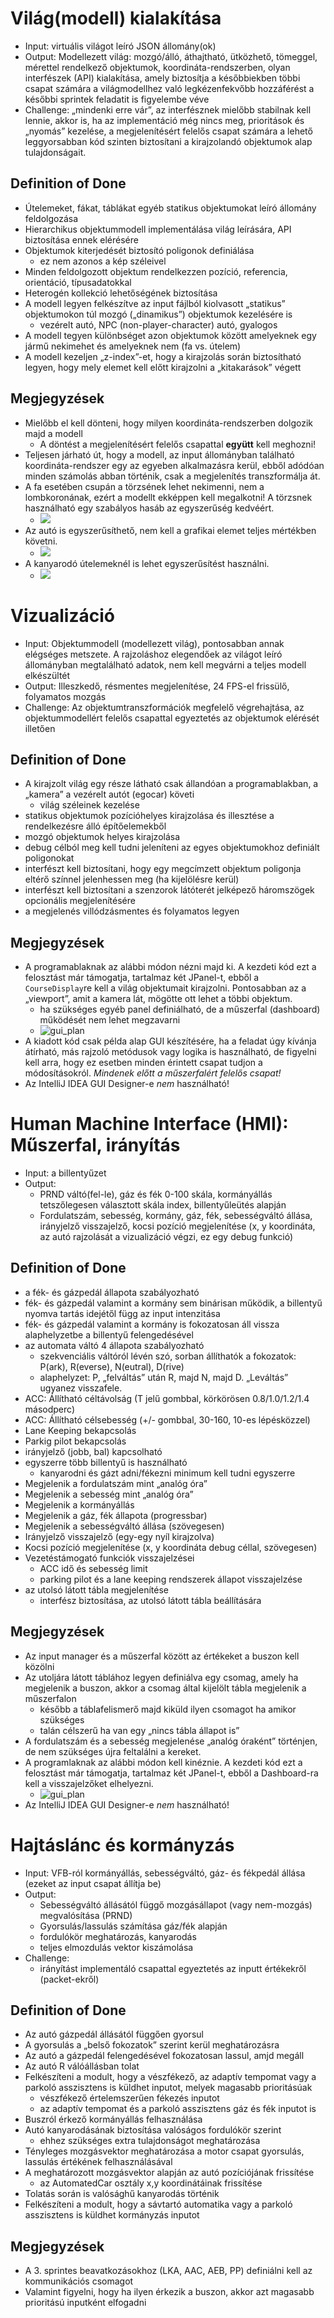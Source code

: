 # Világ(modell) kialakítása

* Input: virtuális világot leíró JSON állomány(ok)
* Output: Modellezett világ: mozgó/álló, áthajtható, ütközhető, tömeggel, mérettel rendelkező objektumok, koordináta-rendszerben, olyan interfészek (API) kialakítása, amely biztosítja a későbbiekben többi csapat számára a világmodellhez való legkézenfekvőbb hozzáférést a későbbi sprintek feladatit is figyelembe véve
* Challenge: „mindenki erre vár”, az interfésznek mielőbb stabilnak kell lennie, akkor is, ha az implementáció még nincs meg, prioritások és „nyomás” kezelése, a megjelenítésért felelős csapat számára a lehető leggyorsabban kód szinten biztosítani a kirajzolandó objektumok alap tulajdonságait.


## Definition of Done

- Útelemeket, fákat, táblákat egyéb statikus objektumokat leíró állomány feldolgozása
- Hierarchikus objektummodell implementálása világ leírására, API biztosítása ennek elérésére
- Objektumok kiterjedését biztosító poligonok definiálása
    - ez nem azonos a kép széleivel
- Minden feldolgozott objektum rendelkezzen pozíció, referencia, orientáció, típusadatokkal
- Heterogén kollekció lehetőségének biztosítása
- A modell legyen felkészítve az input fájlból kiolvasott „statikus” objektumokon túl mozgó („dinamikus”) objektumok kezelésére is
    - vezérelt autó, NPC (non-player-character) autó, gyalogos
- A modell tegyen különbséget azon objektumok között amelyeknek egy jármű nekimehet és amelyeknek nem (fa vs. útelem)
- A modell kezeljen „z-index”-et, hogy a kirajzolás során biztosítható legyen, hogy mely elemet kell előtt kirajzolni a „kitakarások” végett


## Megjegyzések

* Mielőbb el kell dönteni, hogy milyen koordináta-rendszerben dolgozik majd a modell
    * A döntést a megjelenítésért felelős csapattal **együtt** kell meghozni!
* Teljesen járható út, hogy a modell, az input állományban található koordináta-rendszer egy az egyeben alkalmazásra kerül, ebből adódóan minden számolás abban történik, csak a megjelenítés transzformálja át.
* A fa esetében csupán a törzsének lehet nekimenni, nem a lombkoronának, ezért a modellt ekképpen kell megalkotni! A törzsnek használható egy szabályos hasáb az egyszerűség kedvéért.
    * ![](https://raw.githubusercontent.com/szfmv2019-tavasz/handout/master/src/images/tree_collidable.png)
* Az autó is egyszerűsíthető, nem kell a grafikai elemet teljes mértékben követni.
    * ![](https://raw.githubusercontent.com/szfmv2019-tavasz/handout/master/src/images/car_simplified_polygon_model.png)
* A kanyarodó útelemeknél is lehet egyszerűsítést használni.
    * ![](https://raw.githubusercontent.com/szfmv2019-tavasz/handout/master/src/images/90left_polygon.png)


# Vizualizáció

* Input: Objektummodell (modellezett világ), pontosabban annak elégséges metszete. A rajzoláshoz elegendőek az világot leíró állományban megtalálható adatok, nem kell megvárni a teljes modell elkészültét
* Output: Illeszkedő, résmentes megjelenítése, 24 FPS-el frissülő, folyamatos mozgás
* Challenge: Az objektumtranszformációk megfelelő végrehajtása, az objektummodellért felelős csapattal egyeztetés az objektumok elérését illetően

## Definition of Done

- A kirajzolt világ egy része látható csak állandóan a programablakban, a „kamera” a vezérelt autót (egocar) követi
    - világ széleinek kezelése
- statikus objektumok pozícióhelyes kirajzolása és illesztése a rendelkezésre álló építőelemekből
- mozgó objektumok helyes kirajzolása
- debug célból meg kell tudni jeleníteni az egyes objektumokhoz definiált poligonokat
- interfészt kell biztosítani, hogy egy megcímzett objektum poligonja eltérő színnel jelenhessen meg (ha kijelölésre kerül)
- interfészt kell biztosítani a szenzorok látóterét jelképező háromszögek opcionális megjelenítésére
- a megjelenés villódzásmentes és folyamatos legyen


## Megjegyzések

* A programablaknak az alábbi módon nézni majd ki. A kezdeti kód ezt a felosztást már támogatja, tartalmaz két JPanel-t, ebből a `CourseDisplay`re kell a világ objektumait kirajzolni. Pontosabban az a „viewport”, amit a kamera lát, mögötte ott lehet a többi objektum.
    - ha szükséges egyéb panel definiálható, de a műszerfal (dashboard) működését nem lehet megzavarni
    - ![gui_plan](https://raw.githubusercontent.com/szfmv2019-tavasz/handout/master/src/images/gui_plan_course_display.png)
* A kiadott kód csak példa alap GUI készítésére, ha a feladat úgy kívánja átírható, más rajzoló metódusok vagy logika is használható, de figyelni kell arra, hogy ez esetben minden érintett csapat tudjon a módosításokról. _Mindenek előtt a műszerfalért felelős csapat!_
* Az IntelliJ IDEA GUI Designer-e *nem* használható!


# Human Machine Interface (HMI): Műszerfal, irányítás

* Input: a billentyűzet
* Output:
    - PRND váltó(fel-le), gáz és fék 0-100 skála, kormányállás tetszőlegesen választott skála index, billentyűleütés alapján
    - Fordulatszám, sebesség, kormány, gáz, fék, sebességváltó állása, irányjelző visszajelző, kocsi pozíció megjelenítése (x, y koordináta, az autó rajzolását a vizualizáció végzi, ez egy debug funkció)

## Definition of Done

- a fék- és gázpedál állapota szabályozható
- fék- és gázpedál valamint a kormány sem binárisan működik, a billentyű nyomva tartás idejétől függ az input intenzitása
- fék- és gázpedál valamint a kormány is fokozatosan áll vissza alaphelyzetbe a billentyű felengedésével
- az automata váltó 4 állapota szabályozható
    - szekvenciális váltóról lévén szó, sorban állíthatók a fokozatok: P(ark), R(everse), N(eutral), D(rive)
    - alaphelyzet: P, „felváltás” után R, majd N, majd D. „Leváltás” ugyanez visszafele.
- ACC: Állítható céltávolság (T jelű gombbal, körkörösen 0.8/1.0/1.2/1.4 másodperc)
- ACC: Állítható célsebesség (+/- gombbal, 30-160, 10-es lépésközzel)
- Lane Keeping bekapcsolás
- Parkig pilot bekapcsolás
- irányjelző (jobb, bal) kapcsolható
- egyszerre több billentyű is használható
    - kanyarodni és gázt adni/fékezni minimum kell tudni egyszerre
- Megjelenik a fordulatszám mint „analóg óra”
- Megjelenik a sebesség mint „analóg óra”
- Megjelenik a kormányállás
- Megjelenik a gáz, fék állapota (progressbar)
- Megjelenik a sebességváltó állása (szövegesen)
- Irányjelző visszajelző (egy-egy nyíl kirajzolva)
- Kocsi pozíció megjelenítése (x, y koordináta debug céllal, szövegesen)
- Vezetéstámogató funkciók visszajelzései
    - ACC idő és sebesség limit
    - parking pilot és a lane keeping rendszerek állapot visszajelzése
- az utolsó látott tábla megjelenítése
    - interfész biztosítása, az utolsó látott tábla beállítására

## Megjegyzések

- Az input manager és a műszerfal között az értékeket a buszon kell közölni
- Az utoljára látott táblához legyen definiálva egy csomag, amely ha megjelenik a buszon, akkor a csomag által kijelölt tábla megjelenik a műszerfalon
    - később a táblafelismerő majd kiküld ilyen csomagot ha amikor szükséges
    - talán célszerű ha van egy „nincs tábla állapot is”
- A fordulatszám és a sebesség megjelenése „analóg óraként” történjen, de nem szükséges újra feltalálni a kereket.
- A programlaknak az alábbi módon kell kinéznie. A kezdeti kód ezt a felosztást már támogatja, tartalmaz két JPanel-t, ebből a Dashboard-ra kell a visszajelzőket elhelyezni.
    - ![gui_plan](https://raw.githubusercontent.com/szfmv2019-tavasz/handout/master/src/images/gui_plan.png)
- Az IntelliJ IDEA GUI Designer-e *nem* használható!


# Hajtáslánc és kormányzás

- Input: VFB-ról kormányállás, sebességváltó, gáz- és fékpedál állása (ezeket az input csapat állítja be)
- Output:
    - Sebességváltó állásától függő mozgásállapot (vagy nem-mozgás) megvalósítása (PRND)
    - Gyorsulás/lassulás számítása gáz/fék alapján
    - fordulókör meghatározás, kanyarodás
    - teljes elmozdulás vektor kiszámolása
- Challenge:
    - irányítást implementáló csapattal egyeztetés az inputt értékekről (packet-ekről)


## Definition of Done

- Az autó gázpedál állásától függően gyorsul
- A gyorsulás a „belső fokozatok” szerint kerül meghatározásra
- Az autó a gázpedál felengedésével fokozatosan lassul, amjd megáll
- Az autó R válóállásban tolat
- Felkészíteni a modult, hogy a vészfékező, az adaptív tempomat vagy a parkoló asszisztens is küldhet inputot, melyek magasabb prioritásúak
    - vészfékező értelemszerűen fékezés inputot
    - az adaptív tempomat és a parkoló asszisztens gáz és fék inputot is
- Buszról érkező kormányállás felhasználása
- Autó kanyarodásának biztosítása valóságos fordulókör szerint
    - ehhez szükséges extra tulajdonságot meghatározása
- Tényleges mozgásvektor meghatározása a motor csapat gyorsulás, lassulás értékének felhasználásával
- A meghatározott mozgásvektor alapján az autó pozíciójának frissítése
    - az AutomatedCar osztály x,y koordinátáinak frissítése
- Tolatás során is valósághű kanyarodás történik
- Felkészíteni a modult, hogy a sávtartó automatika vagy a parkoló asszisztens is küldhet kormányzás inputot

## Megjegyzések

- A 3. sprintes beavatkozásokhoz (LKA, AAC, AEB, PP) definiálni kell az kommunikációs csomagot
- Valamint figyelni, hogy ha ilyen érkezik a buszon, akkor azt magasabb prioritású inputként elfogadni
